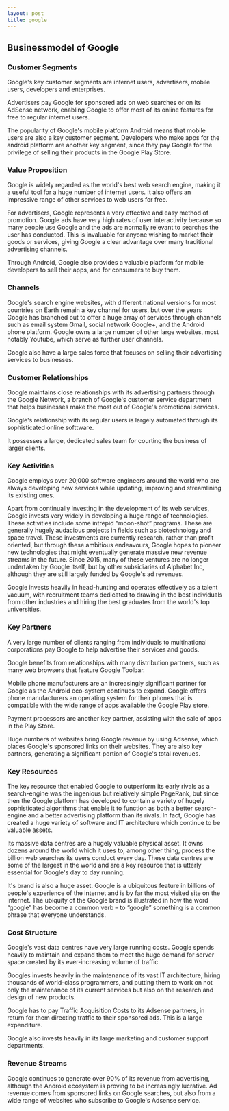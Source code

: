 ```yaml
---
layout: post
title: google
---
```


Businessmodel of Google
------------------------

### Customer Segments

Google's key customer segments are internet users, advertisers, mobile users, developers and enterprises.

Advertisers pay Google for sponsored ads on web searches or on its AdSense network, enabling Google to offer most of its online features for free to regular internet users.

The popularity of Google's mobile platform Android means that mobile users are also a key customer segment. Developers who make apps for the android platform are another key segment, since they pay Google for the privilege of selling their products in the Google Play Store.

### Value Proposition

Google is widely regarded as the world's best web search engine, making it a useful tool for a huge number of internet users. It also offers an impressive range of other services to web users for free.

For advertisers, Google represents a very effective and easy method of promotion. Google ads have very high rates of user interactivity because so many people use Google and the ads are normally relevant to searches the user has conducted. This is invaluable for anyone wishing to market their goods or services, giving Google a clear advantage over many traditional advertising channels.

Through Android, Google also provides a valuable platform for mobile developers to sell their apps, and for consumers to buy them.

### Channels

Google's search engine websites, with different national versions for most countries on Earth remain a key channel for users, but over the years Google has branched out to offer a huge array of services through channels such as email system Gmail, social network Google+, and the Android phone platform. Google owns a large number of other large websites, most notably Youtube, which serve as further user channels.

Google also have a large sales force that focuses on selling their advertising services to businesses.

### Customer Relationships

Google maintains close relationships with its advertising partners through the Google Network, a branch of Google's customer service department that helps businesses make the most out of Google's promotional services.

Google's relationship with its regular users is largely automated through its sophisticated online softtware.

It possesses a large, dedicated sales team for courting the business of larger clients.

### Key Activities

Google employs over 20,000 software engineers around the world who are always developing new services while updating, improving and streamlining its existing ones.

Apart from continually investing in the development of its web services, Google invests very widely in developing a huge range of technologies. These activities include some intrepid “moon-shot” programs. These are generally hugely audacious projects in fields such as biotechnology and space travel. These investments are currently research, rather than profit oriented, but through these ambitious endeavours, Google hopes to pioneer new technologies that might eventually generate massive new revenue streams in the future. Since 2015, many of these ventures are no longer undertaken by Google itself, but by other subsidiaries of Alphabet Inc, although they are still largely funded by Google's ad revenues.

Google invests heavily in head-hunting and operates effectively as a talent vacuum, with recruitment teams dedicated to drawing in the best individuals from other industries and hiring the best graduates from the world's top universities.

### Key Partners

A very large number of clients ranging from individuals to multinational corporations pay Google to help advertise their services and goods.

Google benefits from relationships with many distribution partners, such as many web browsers that feature Google Toolbar.

Mobile phone manufacturers are an increasingly significant partner for Google as the Android eco-system continues to expand. Google offers phone manufacturers an operating system for their phones that is compatible with the wide range of apps available the Google Play store.

Payment processors are another key partner, assisting with the sale of apps in the Play Store.

Huge numbers of websites bring Google revenue by using Adsense, which places Google's sponsored links on their websites. They are also key partners, generating a significant portion of Google's total revenues.

### Key Resources

The key resource that enabled Google to outperform its early rivals as a search-engine was the ingenious but relatively simple PageRank, but since then the Google platform has developed to contain a variety of hugely sophisticated algorithms that enable it to function as both a better search-engine and a better advertising platform than its rivals. In fact, Google has created a huge variety of software and IT architecture which continue to be valuable assets.

Its massive data centres are a hugely valuable physical asset. It owns dozens around the world which it uses to, among other thing, process the billion web searches its users conduct every day. These data centres are some of the largest in the world and are a key resource that is utterly essential for Google's day to day running.

It's brand is also a huge asset. Google is a ubiquitous feature in billions of people's experience of the internet and is by far the most visited site on the internet. The ubiquity of the Google brand is illustrated in how the word “google” has become a common verb – to “google” something is a common phrase that everyone understands.

### Cost Structure

Google's vast data centres have very large running costs. Google spends heavily to maintain and expand them to meet the huge demand for server space created by its ever-increasing volume of traffic.

Googles invests heavily in the maintenance of its vast IT architecture, hiring thousands of world-class programmers, and putting them to work on not only the maintenance of its current services but also on the research and design of new products.

Google has to pay Traffic Acquisition Costs to its Adsense partners, in return for them directing traffic to their sponsored ads. This is a large expenditure.

Google also invests heavily in its large marketing and customer support departments.

### Revenue Streams

Google continues to generate over 90% of its revenue from advertising, although the Android ecosystem is proving to be increasingly lucrative. Ad revenue comes from sponsored links on Google searches, but also from a wide range of websites who subscribe to Google's Adsense service.
